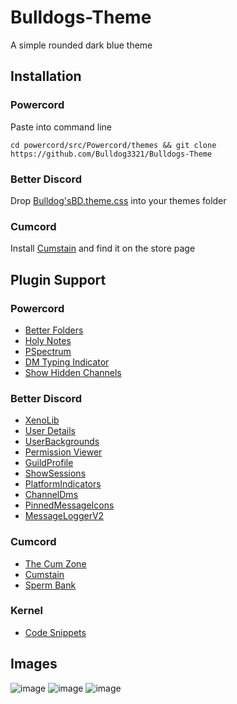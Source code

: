 # Bulldogs-Theme
A simple rounded dark blue theme

## Installation
### Powercord
Paste into command line
```
cd powercord/src/Powercord/themes && git clone https://github.com/Bulldog3321/Bulldogs-Theme
```

### Better Discord
Drop [Bulldog'sBD.theme.css](https://bulldog3321.github.io/Bulldogs-Theme/Bulldog'sBD.theme.css) into your themes folder

### Cumcord
Install [Cumstain](https://cumcordplugins.github.io/Condom/yellowsink.github.io/cc-plugins/cumstain/) and find it on the store page

## Plugin Support
### Powercord
* [Better Folders](https://github.com/Juby210/better-folders)
* [Holy Notes](https://github.com/swishs-client-mod-plugins/holy-notes)
* [PSpectrum](https://github.com/parzival-space/powercord-pspectrum)
* [DM Typing Indicator](https://github.com/zt64/dm-typing-indicator)
* [Show Hidden Channels](https://github.com/discord-modifications/show-hidden-channels)

### Better Discord
* [XenoLib](https://github.com/1Lighty/BetterDiscordPlugins/blob/master/Plugins/1XenoLib.plugin.js)
* [User Details](https://betterdiscord.app/plugin/UserDetails)
* [UserBackgrounds](https://github.com/Strencher/BetterDiscordStuff/tree/master/UserBackgrounds)
* [Permission Viewer](https://betterdiscord.app/plugin/PermissionsViewer)
* [GuildProfile](https://betterdiscord.app/plugin/GuildProfile)
* [ShowSessions](https://betterdiscord.app/plugin/ShowSessions)
* [PlatformIndicators](https://betterdiscord.app/plugin/PlatformIndicators)
* [ChannelDms](https://betterdiscord.app/plugin/ChannelDms)
* [PinnedMessageIcons](https://github.com/Neodymium7/BetterDiscordStuff/tree/main/PinnedMessageIcons)
* [MessageLoggerV2](https://1lighty.github.io/BetterDiscordStuff/?plugin=MessageLoggerV2)

### Cumcord
* [The Cum Zone](https://cumcordplugins.github.io/Condom/yellowsink.github.io/cc-plugins/cum-zone/)
* [Cumstain](https://cumcordplugins.github.io/Condom/yellowsink.github.io/cc-plugins/cumstain/)
* [Sperm Bank](https://cumcordplugins.github.io/Condom/swishs-client-mod-plugins.github.io/sperm-bank/build/)

### Kernel
* [Code Snippets](https://github.com/swishs-client-mod-plugins/code-snippets)

## Images
![image](https://cdn.discordapp.com/attachments/825154270881775677/953467174784225350/home.png)
![image](https://cdn.discordapp.com/attachments/825154270881775677/953467175077838878/chat.png)
![image](https://cdn.discordapp.com/attachments/825154270881775677/953467175291719731/settings.png)
